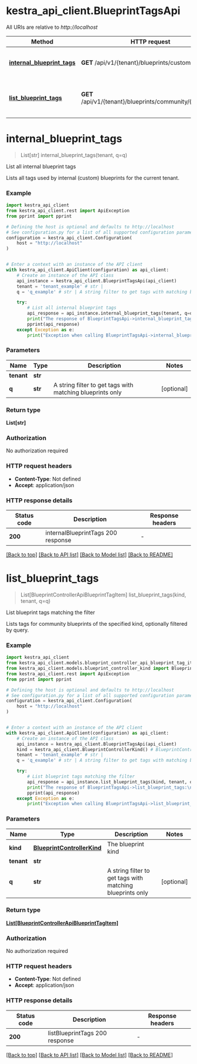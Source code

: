 # kestra_api_client.BlueprintTagsApi

All URIs are relative to *http://localhost*

Method | HTTP request | Description
------------- | ------------- | -------------
[**internal_blueprint_tags**](BlueprintTagsApi.md#internal_blueprint_tags) | **GET** /api/v1/{tenant}/blueprints/custom/tags | List all internal blueprint tags
[**list_blueprint_tags**](BlueprintTagsApi.md#list_blueprint_tags) | **GET** /api/v1/{tenant}/blueprints/community/{kind}/tags | List blueprint tags matching the filter


# **internal_blueprint_tags**
> List[str] internal_blueprint_tags(tenant, q=q)

List all internal blueprint tags

Lists all tags used by internal (custom) blueprints for the current tenant.

### Example


```python
import kestra_api_client
from kestra_api_client.rest import ApiException
from pprint import pprint

# Defining the host is optional and defaults to http://localhost
# See configuration.py for a list of all supported configuration parameters.
configuration = kestra_api_client.Configuration(
    host = "http://localhost"
)


# Enter a context with an instance of the API client
with kestra_api_client.ApiClient(configuration) as api_client:
    # Create an instance of the API class
    api_instance = kestra_api_client.BlueprintTagsApi(api_client)
    tenant = 'tenant_example' # str | 
    q = 'q_example' # str | A string filter to get tags with matching blueprints only (optional)

    try:
        # List all internal blueprint tags
        api_response = api_instance.internal_blueprint_tags(tenant, q=q)
        print("The response of BlueprintTagsApi->internal_blueprint_tags:\n")
        pprint(api_response)
    except Exception as e:
        print("Exception when calling BlueprintTagsApi->internal_blueprint_tags: %s\n" % e)
```



### Parameters


Name | Type | Description  | Notes
------------- | ------------- | ------------- | -------------
 **tenant** | **str**|  | 
 **q** | **str**| A string filter to get tags with matching blueprints only | [optional] 

### Return type

**List[str]**

### Authorization

No authorization required

### HTTP request headers

 - **Content-Type**: Not defined
 - **Accept**: application/json

### HTTP response details

| Status code | Description | Response headers |
|-------------|-------------|------------------|
**200** | internalBlueprintTags 200 response |  -  |

[[Back to top]](#) [[Back to API list]](../README.md#documentation-for-api-endpoints) [[Back to Model list]](../README.md#documentation-for-models) [[Back to README]](../README.md)

# **list_blueprint_tags**
> List[BlueprintControllerApiBlueprintTagItem] list_blueprint_tags(kind, tenant, q=q)

List blueprint tags matching the filter

Lists tags for community blueprints of the specified kind, optionally filtered by query.

### Example


```python
import kestra_api_client
from kestra_api_client.models.blueprint_controller_api_blueprint_tag_item import BlueprintControllerApiBlueprintTagItem
from kestra_api_client.models.blueprint_controller_kind import BlueprintControllerKind
from kestra_api_client.rest import ApiException
from pprint import pprint

# Defining the host is optional and defaults to http://localhost
# See configuration.py for a list of all supported configuration parameters.
configuration = kestra_api_client.Configuration(
    host = "http://localhost"
)


# Enter a context with an instance of the API client
with kestra_api_client.ApiClient(configuration) as api_client:
    # Create an instance of the API class
    api_instance = kestra_api_client.BlueprintTagsApi(api_client)
    kind = kestra_api_client.BlueprintControllerKind() # BlueprintControllerKind | The blueprint kind
    tenant = 'tenant_example' # str | 
    q = 'q_example' # str | A string filter to get tags with matching blueprints only (optional)

    try:
        # List blueprint tags matching the filter
        api_response = api_instance.list_blueprint_tags(kind, tenant, q=q)
        print("The response of BlueprintTagsApi->list_blueprint_tags:\n")
        pprint(api_response)
    except Exception as e:
        print("Exception when calling BlueprintTagsApi->list_blueprint_tags: %s\n" % e)
```



### Parameters


Name | Type | Description  | Notes
------------- | ------------- | ------------- | -------------
 **kind** | [**BlueprintControllerKind**](.md)| The blueprint kind | 
 **tenant** | **str**|  | 
 **q** | **str**| A string filter to get tags with matching blueprints only | [optional] 

### Return type

[**List[BlueprintControllerApiBlueprintTagItem]**](BlueprintControllerApiBlueprintTagItem.md)

### Authorization

No authorization required

### HTTP request headers

 - **Content-Type**: Not defined
 - **Accept**: application/json

### HTTP response details

| Status code | Description | Response headers |
|-------------|-------------|------------------|
**200** | listBlueprintTags 200 response |  -  |

[[Back to top]](#) [[Back to API list]](../README.md#documentation-for-api-endpoints) [[Back to Model list]](../README.md#documentation-for-models) [[Back to README]](../README.md)


